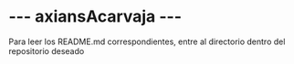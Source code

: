 # --- axiansAcarvaja ---

Para leer los README.md correspondientes, entre al directorio dentro del repositorio deseado
